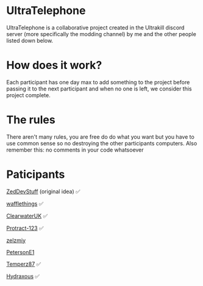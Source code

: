 # UltraTelephone

UltraTelephone is a collaborative project created in the Ultrakill discord server (more specifically the modding channel) by me and the other people listed down below.

# How does it work?

Each participant has one day max to add something to the project before passing it to the next participant and when no one is left, we consider this project complete.

# The rules

There aren't many rules, you are free do do what you want but you have to use common sense so no destroying the other participants computers.
Also remember this: no comments in your code whatsoever

# Paticipants

[ZedDevStuff](https://github.com/ZedDevStuff) (original idea) ✅

[wafflethings](https://github.com/wafflethings) ✅

[ClearwaterUK](https://github.com/ClearwaterUK) ✅

[Protract-123](https://github.com/Protract-123) ✅

[zelzmiy](https://github.com/zelzmiy)

[PetersonE1](https://github.com/PetersonE1)

[Temperz87](https://github.com/Temperz87) ✅

[Hydraxous](https://github.com/Hydraxous) ✅

[]()
